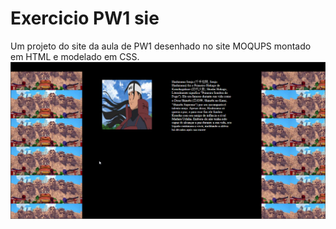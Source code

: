 # Exercicio PW1 sie
Um projeto do site da aula de PW1 desenhado no site MOQUPS montado em HTML e modelado em CSS.
<img src="Site.png">
